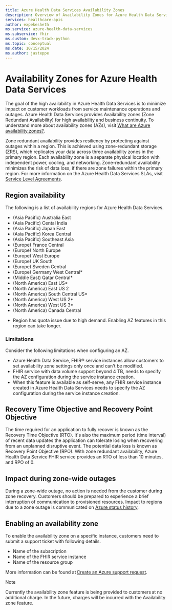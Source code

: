 ```yaml
---
title: Azure Health Data Services Availability Zones
description: Overview of Availability Zones for Azure Health Data Services
services: healthcare-apis
author: expekesheth
ms.service: azure-health-data-services
ms.subservice: fhir
ms.custom: devx-track-python
ms.topic: conceptual
ms.date: 10/15/2024
ms.author: jasteppe
---
```


# Availability Zones for Azure Health Data Services

The goal of the high availability in Azure Health Data Services is to minimize impact on customer workloads from service maintenance operations and outages. Azure Health Data Services provides Availability zones (Zone Redundant Availability) for high availability and business continuity. To understand more about availability zones (AZs), visit [What are Azure availability zones?](/azure/reliability/availability-zones-overview?tabs=azure-cli).

Zone redundant availability provides resiliency by protecting against outages within a region. This is achieved using zone-redundant storage (ZRS), which replicates your data across three availability zones in the primary region. Each availability zone is a separate physical location with independent power, cooling, and networking. Zone-redundant availability minimizes the risk of data loss, if there are zone failures within the primary region. For more information on the Azure Health Data Services SLAs, visit [Service Level Agreements](https://view.officeapps.live.com/op/view.aspx?src=https%3A%2F%2Fwwlpdocumentsearch.blob.core.windows.net%2Fprodv2%2FOnlineSvcsConsolidatedSLA(WW)(English)(February2024)(CR).docx&wdOrigin=BROWSELINK).

## Region availability

The following is a list of availability regions for Azure Health Data Services.

- (Asia Pacific) Australia East
- (Asia Pacific) Cental India
- (Asia Pacific) Japan East
- (Asia Pacific) Korea Central
- (Asia Pacific) Southeast Asia
- (Europe) France Central
- (Europe) North Europe
- (Europe) West Europe
- (Europe) UK South
- (Europe) Sweden Central
- (Europe) Germany West Central*
- (Middle East) Qatar Central*
- (North America) East US*
- (North America) East US 2
- (North America) South Central US*
- (North America) West US 2*
- (North America) West US 3*
- (North America) Canada Central

* Region has quota issue due to high demand. Enabling AZ features in this region can take longer.

### Limitations

Consider the following limitations when configuring an AZ.

- Azure Health Data Service, FHIR&reg; service instances allow customers to set availability zone settings only once and can't be modified.
- FHIR service with data volume support beyond 4 TB, needs to specify the AZ configuration during the service instance creation.
- When this feature is available as self-serve, any FHIR service instance created in Azure Health Data Services needs to specify the AZ configuration during the service instance creation.

## Recovery Time Objective and Recovery Point Objective

The time required for an application to fully recover is known as the Recovery Time Objective (RTO). It's also the maximum period (time interval) of recent data updates the application can tolerate losing when recovering from an unplanned disruptive event. The potential data loss is known as Recovery Point Objective (RPO).
With zone redundant availability, Azure Health Data Service FHIR service provides an RTO of less than 10 minutes, and RPO of 0.

## Impact during zone-wide outages

During a zone-wide outage, no action is needed from the customer during zone recovery. Customers should be prepared to experience a brief interruption of communication to provisioned resources. Impact to regions due to a zone outage is communicated on [Azure status history](https://azure.status.microsoft/status/history/).

## Enabling an availability zone

To enable the availability zone on a specific instance, customers need to submit a support ticket with following details.

- Name of the subscription
- Name of the FHIR service instance
- Name of the resource group

More information can be found at [Create an Azure support request](/azure/azure-portal/supportability/how-to-create-azure-support-request).

> [!NOTE]
> Currently the availability zone feature is being provided to customers at no additional charge. In the future, charges will be incurred with the Availability zone feature.